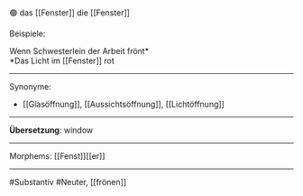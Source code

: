 🟢 das [[Fenster]]
die [[Fenster]]

Beispiele:

Wenn Schwesterlein der Arbeit frönt*  
*Das Licht im [[Fenster]] rot

---
Synonyme:
- [[Glasöffnung]], [[Aussichtsöffnung]], [[Lichtöffnung]]

---
**Übersetzung**: window

---
Morphems:
[[Fenst]][[er]]

---
#Substantiv #Neuter, [[frönen]]
